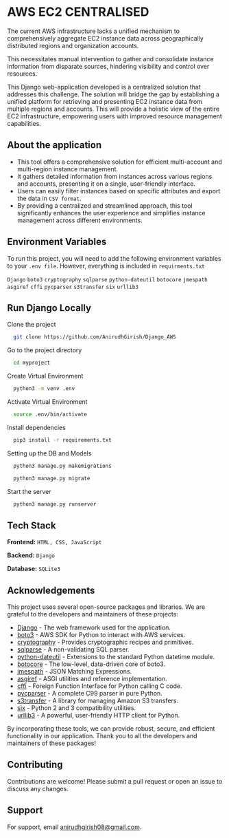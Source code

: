 
# AWS EC2 CENTRALISED

The current AWS infrastructure lacks a unified mechanism to comprehensively aggregate EC2 instance data across geographically distributed regions and organization accounts.

This necessitates manual intervention to gather and consolidate instance information from disparate sources, hindering visibility and control over resources.

This Django web-application developed is a centralized solution that addresses this challenge. The solution will bridge the gap by establishing a unified platform for retrieving and presenting EC2 instance data from multiple regions and accounts. This will provide a holistic view of the entire EC2 infrastructure, empowering users with improved resource management capabilities.


## About the application

* This tool offers a comprehensive solution for efficient multi-account and multi-region instance management.
* It gathers detailed information from instances across various regions and accounts, presenting it on a single, user-friendly interface. 
* Users can easily filter instances based on specific attributes and export the data in `CSV format`. 
* By providing a centralized and streamlined approach, this tool significantly enhances the user experience and simplifies instance management across different environments.


## Environment Variables

To run this project, you will need to add the following environment variables to your `.env file`. However, everything is included in `requirments.txt`

`Django`
`boto3`
`cryptography`
`sqlparse`
`python-dateutil`
`botocore`
`jmespath`
`asgiref`
`cffi`
`pycparser`
`s3transfer`
`six`
`urllib3`


## Run Django Locally

Clone the project

```bash
  git clone https://github.com/AnirudhGirish/Django_AWS
```

Go to the project directory

```bash
  cd myproject
```

Create Virtual Environment

```bash
  python3 -m venv .env
```

Activate Virtual Environment

```bash
  source .env/bin/activate
```

Install dependencies

```bash
  pip3 install -r requirements.txt
```

Setting up the DB and Models

```bash
  python3 manage.py makemigrations
```

```bash
  python3 manage.py migrate
```

Start the server

```bash
  python3 manage.py runserver
```


## Tech Stack

**Frontend:** `HTML, CSS, JavaScript`

**Backend:** `Django`

**Database:** `SQLite3`

## Acknowledgements

This project uses several open-source packages and libraries. We are grateful to the developers and maintainers of these projects:

- [Django](https://www.djangoproject.com/) - The web framework used for the application.
- [boto3](https://boto3.amazonaws.com/v1/documentation/api/latest/index.html) - AWS SDK for Python to interact with AWS services.
- [cryptography](https://cryptography.io/en/latest/) - Provides cryptographic recipes and primitives.
- [sqlparse](https://sqlparse.readthedocs.io/en/latest/) - A non-validating SQL parser.
- [python-dateutil](https://dateutil.readthedocs.io/en/stable/) - Extensions to the standard Python datetime module.
- [botocore](https://botocore.amazonaws.com/v1/documentation/api/latest/index.html) - The low-level, data-driven core of boto3.
- [jmespath](https://jmespath.org/) - JSON Matching Expressions.
- [asgiref](https://asgiref.readthedocs.io/en/latest/) - ASGI utilities and reference implementation.
- [cffi](https://cffi.readthedocs.io/en/latest/) - Foreign Function Interface for Python calling C code.
- [pycparser](https://github.com/eliben/pycparser) - A complete C99 parser in pure Python.
- [s3transfer](https://github.com/boto/s3transfer) - A library for managing Amazon S3 transfers.
- [six](https://six.readthedocs.io/) - Python 2 and 3 compatibility utilities.
- [urllib3](https://urllib3.readthedocs.io/en/latest/) - A powerful, user-friendly HTTP client for Python.

By incorporating these tools, we can provide robust, secure, and efficient functionality in our application. Thank you to all the developers and maintainers of these packages!

## Contributing

Contributions are welcome! Please submit a pull request or open an issue to discuss any changes.


## Support

For support, email anirudhgirish08@gmail.com.

